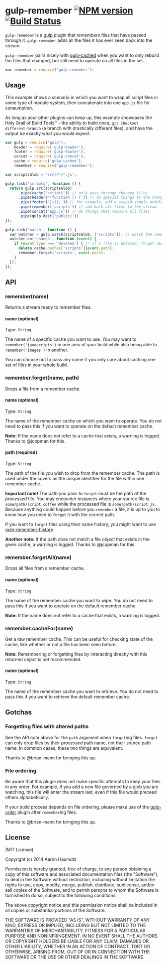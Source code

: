 # gulp-remember [![NPM version](https://badge.fury.io/js/gulp-remember.png)](http://badge.fury.io/js/gulp-remember) [![Build Status](https://travis-ci.org/ahaurw01/gulp-remember.svg?branch=master)](https://travis-ci.org/ahaurw01/gulp-remember)

`gulp-remember` is a [gulp](https://github.com/gulpjs/gulp) plugin that remembers files that have passed through it. `gulp-remember` adds all the files it has ever seen back into the stream.

`gulp-remember` pairs nicely with [gulp-cached](https://github.com/wearefractal/gulp-cached) when you want to only rebuild the files that changed, but still need to operate on all files in the set.

```javascript
var remember = require('gulp-remember');
```

## Usage

This example shows a scenario in which you want to wrap all script files in some type of module system, then concatenate into one `app.js` file for consumption.

As long as your other plugins can keep up, this example showcases the Holy Grail of Build Tools™ - the ability to build once, `git checkout different-branch` (a branch with drastically different files), and have the output be exactly what you would expect.

```javascript
var gulp = require('gulp'),
    header = require('gulp-header'),
    footer = require('gulp-footer'),
    concat = require('gulp-concat'),
    cache = require('gulp-cached'),
    remember = require('gulp-remember');

var scriptsGlob = 'src/**/*.js';

gulp.task('scripts', function () {
  return gulp.src(scriptsGlob)
      .pipe(cache('scripts')) // only pass through changed files
      .pipe(header('(function () {')) // do special things to the changed files...
      .pipe(footer('})();')) // for example, add a stupid-simple module wrap to each file
      .pipe(remember('scripts')) // add back all files to the stream
      .pipe(concat('app.js')) // do things that require all files
      .pipe(gulp.dest('public/'))
});

gulp.task('watch', function () {
  var watcher = gulp.watch(scriptsGlob, ['scripts']); // watch the same files in our scripts task
  watcher.on('change', function (event) {
    if (event.type === 'deleted') { // if a file is deleted, forget about it
      delete cache.caches['scripts'][event.path];
      remember.forget('scripts', event.path);
    }
  });
});
```

## API

### remember(name)

Returns a stream ready to remember files.

#### name (optional)

Type: `String`

The name of a specific cache you want to use. You may want to `remember('javascripts')` in one area of your build while also being able to `remember('images')` in another.

You can choose not to pass any name if you only care about caching one set of files in your whole build.

### remember.forget(name, path)

Drops a file from a remember cache.

#### name (optional)

Type: `String`

The name of the remember cache on which you want to operate. You do not need to pass this if you want to operate on the default remember cache.

**Note:** If the name does not refer to a cache that exists, a warning is logged. Thanks to @jcppman for this.

#### path (required)

Type: `String`

The path of the file you wish to drop from the remember cache. The path is used under the covers as the unique identifier for the file within one remember cache.

**Important note!** The path you pass to `forget` must be the path of the *processed* file. You may encounter instances where your source file is `some/path/script.coffee` while the processed file is `some/path/script.js`. Because anything could happen before you `remember` a file, it is up to you to know how you need to `forget` it with the correct path.

If you want to `forget` files using their name history, you might want to use [gulp-remember-history](https://www.npmjs.com/package/gulp-remember-history).

**Another note:** If the path does not match a file object that exists in the given cache, a warning is logged. Thanks to @jcppman for this.

### remember.forgetAll(name)

Drops all files from a remember cache.

#### name (optional)

Type: `String`

The name of the remember cache you want to wipe. You do not need to pass this if you want to operate on the default remember cache.

**Note:** If the name does not refer to a cache that exists, a warning is logged.

### remember.cacheFor(name)

Get a raw remember cache. This can be useful for checking state of the cache, like whether or not a file has been seen before.

**Note:** Remembering or forgetting files by interacting directly with this returned object is not recommended.

#### name (optional)

Type: `String`

The name of the remember cache you want to retrieve. You do not need to pass this if you want to retrieve the default remember cache.

## Gotchas

### Forgetting files with altered paths

See the API note above for the `path` argument when `forget`ing files. `forget` can only drop files by their *processed* path name, not their *source* path name. In common cases, these two things are equivalent.

Thanks to @brian-mann for bringing this up.

### File ordering

Be aware that this plugin does not make specific attempts to keep your files in any order. For example, if you add a new file governed by a glob you are watching, this file will enter the stream last, even if this file would preceed others alphabetically.

If your build process depends on file ordering, please make use of the [gulp-order](https://www.npmjs.org/package/gulp-order) plugin after `remember`ing files.

Thanks to @brian-mann for bringing this up.

## License

(MIT License)

Copyright (c) 2014 Aaron Haurwitz

Permission is hereby granted, free of charge, to any person obtaining a copy
of this software and associated documentation files (the "Software"), to deal
in the Software without restriction, including without limitation the rights
to use, copy, modify, merge, publish, distribute, sublicense, and/or sell
copies of the Software, and to permit persons to whom the Software is
furnished to do so, subject to the following conditions:

The above copyright notice and this permission notice shall be included in
all copies or substantial portions of the Software.

THE SOFTWARE IS PROVIDED "AS IS", WITHOUT WARRANTY OF ANY KIND, EXPRESS OR
IMPLIED, INCLUDING BUT NOT LIMITED TO THE WARRANTIES OF MERCHANTABILITY,
FITNESS FOR A PARTICULAR PURPOSE AND NONINFRINGEMENT. IN NO EVENT SHALL THE
AUTHORS OR COPYRIGHT HOLDERS BE LIABLE FOR ANY CLAIM, DAMAGES OR OTHER
LIABILITY, WHETHER IN AN ACTION OF CONTRACT, TORT OR OTHERWISE, ARISING FROM,
OUT OF OR IN CONNECTION WITH THE SOFTWARE OR THE USE OR OTHER DEALINGS IN
THE SOFTWARE.
